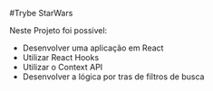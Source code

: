 #Trybe StarWars

Neste Projeto foi possivel:

* Desenvolver uma aplicação em React
* Utilizar React Hooks
* Utilizar o Context API
* Desenvolver a lógica por tras de filtros de busca

